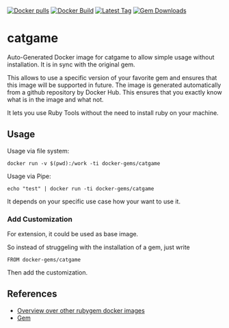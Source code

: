 [![Docker pulls](https://img.shields.io/docker/pulls/rubygem/catgame.svg)](https://hub.docker.com/r/rubygem/catgame/)
[![Docker Build](https://img.shields.io/docker/automated/rubygem/catgame.svg)](https://hub.docker.com/r/rubygem/catgame/)
[![Latest Tag](https://img.shields.io/github/tag/docker-rubygem/catgame.svg)](https://hub.docker.com/r/rubygem/catgame/)
[![Gem Downloads](https://img.shields.io/gem/dt/catgame.svg)](https://rubygems.org/gems/catgame/)
# catgame

Auto-Generated Docker image for catgame to allow simple usage without installation.
It is in sync with the original gem.

This allows to use a specific version of your favorite gem and ensures that this image will be supported in future.
The image is generated automatically from a github repository by Docker Hub.
This ensures that you exactly know what is in the image and what not.

It lets you use Ruby Tools without the need to install ruby on your machine.

## Usage

Usage via file system:

`docker run -v $(pwd):/work -ti docker-gems/catgame`

Usage via Pipe:

`echo "test" | docker run -ti docker-gems/catgame`

It depends on your specific use case how your want to use it.

### Add Customization

For extension, it could be used as base image.

So instead of struggeling with the installation of a gem, just write

`FROM docker-gems/catgame`

Then add the customization.

## References

 - [Overview over other rubygem docker images](https://github.com/thinkbot/docker-rubygem)
 - [Gem](https://rubygems.org/gems/catgame/)
